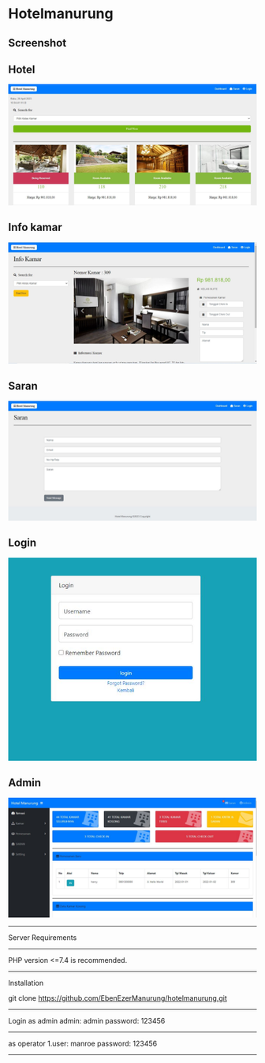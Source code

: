 # Hotelmanurung


## Screenshot 
## Hotel

![App Screenshot](https://github.com/EbenEzerManurung/hotelmanurung/blob/main/screenshot/hotel.JPG?raw=true)

## Info kamar
![App Screenshot](https://github.com/EbenEzerManurung/hotelmanurung/blob/main/screenshot/info%20kamar.JPG?raw=true)

## Saran
![App Screenshot](https://github.com/EbenEzerManurung/hotelmanurung/blob/main/screenshot/saran.JPG?raw=true)

## Login
![App Screenshot](https://github.com/EbenEzerManurung/hotelmanurung/blob/main/screenshot/login.JPG?raw=true)

## Admin
![App Screenshot](https://github.com/EbenEzerManurung/hotelmanurung/blob/main/screenshot/admin.JPG?raw=true)


*******************
Server Requirements
*******************

PHP version <=7.4 is recommended.


************
Installation

git clone https://github.com/EbenEzerManurung/hotelmanurung.git
************

Login
as admin
admin: admin
password: 123456

************
as operator
1.user: manroe
password: 123456
************

